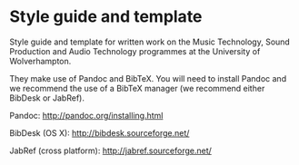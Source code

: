 # Style guide and template

Style guide and template for written work on the Music Technology, Sound Production and Audio Technology programmes at the University of Wolverhampton.

They make use of Pandoc and BibTeX. You will need to install Pandoc and we recommend the use of a BibTeX manager (we recommend either BibDesk or JabRef).

Pandoc: <http://pandoc.org/installing.html>

BibDesk (OS X): <http://bibdesk.sourceforge.net/>

JabRef (cross platform): <http://jabref.sourceforge.net/>